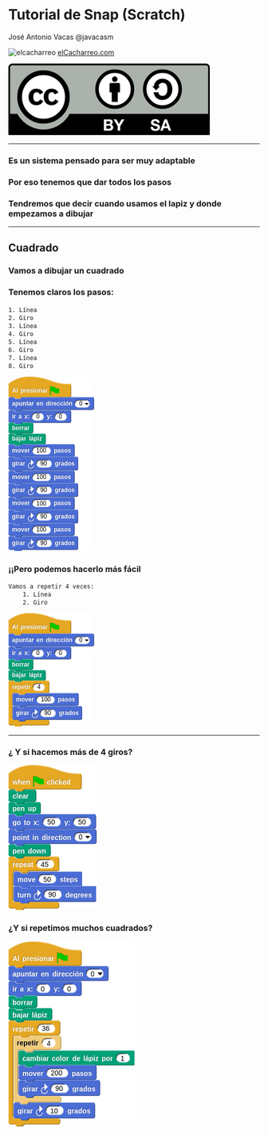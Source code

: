 # Tutorial de Snap (Scratch)

José Antonio Vacas @javacasm

![elcacharreo](http://cursos.elcacharreo.com/wp-content/uploads/2015/09/logo.png)
[elCacharreo.com](http://blog.elcacharreo.com)

![CC](./images/Licencia_CC.png)

* * *

### Es un sistema pensado para ser muy adaptable

### Por eso tenemos que dar todos los pasos

### Tendremos que decir cuando usamos el lapiz y donde empezamos a dibujar

* * *

## Cuadrado

### Vamos a dibujar un cuadrado

### Tenemos claros los pasos:
	1. Línea
	2. Giro
	3. Línea
	4. Giro
	5. Línea
	6. Giro
	7. Línea
	8. Giro

![cuadradoSinBucle](./images/CuadradoSinBucle.png)

### ¡¡Pero podemos hacerlo más fácil
	Vamos a repetir 4 veces:
		1. Línea
		2. Giro

![cuadradoConBucle](./images/CuadradoConBucle.png)

* * *

### ¿ Y si hacemos más de 4 giros?

![Espiral](./images/Espiral.png)

### ¿Y si repetimos muchos cuadrados?

![Spirograph](./images/Spirograph.png)
